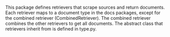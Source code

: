 This package defines retrievers that scrape sources and return documents.
Each retriever maps to a document type in the docs packages, except for the combined retriever (CombinedRetriever).
The combined retriever combines the other retrievers to get all documents.
The abstract class that retrievers inherit from is defined in type.py.